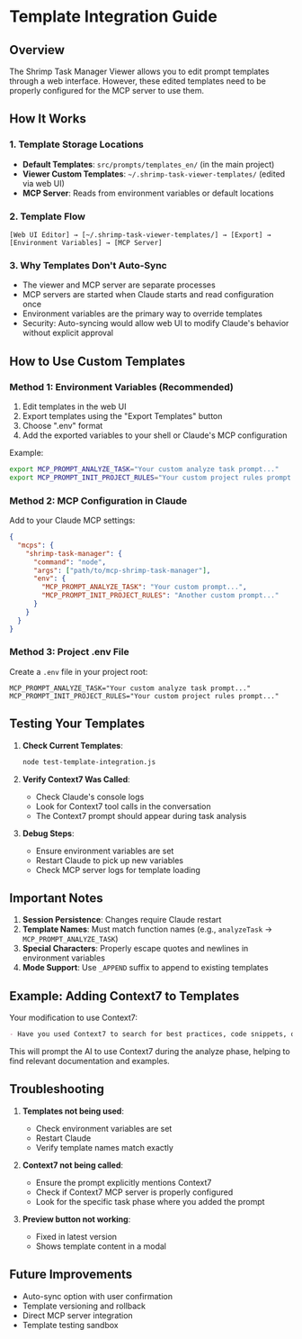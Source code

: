 # Template Integration Guide

## Overview

The Shrimp Task Manager Viewer allows you to edit prompt templates through a web interface. However, these edited templates need to be properly configured for the MCP server to use them.

## How It Works

### 1. Template Storage Locations

- **Default Templates**: `src/prompts/templates_en/` (in the main project)
- **Viewer Custom Templates**: `~/.shrimp-task-viewer-templates/` (edited via web UI)
- **MCP Server**: Reads from environment variables or default locations

### 2. Template Flow

```
[Web UI Editor] → [~/.shrimp-task-viewer-templates/] → [Export] → [Environment Variables] → [MCP Server]
```

### 3. Why Templates Don't Auto-Sync

- The viewer and MCP server are separate processes
- MCP servers are started when Claude starts and read configuration once
- Environment variables are the primary way to override templates
- Security: Auto-syncing would allow web UI to modify Claude's behavior without explicit approval

## How to Use Custom Templates

### Method 1: Environment Variables (Recommended)

1. Edit templates in the web UI
2. Export templates using the "Export Templates" button
3. Choose ".env" format
4. Add the exported variables to your shell or Claude's MCP configuration

Example:
```bash
export MCP_PROMPT_ANALYZE_TASK="Your custom analyze task prompt..."
export MCP_PROMPT_INIT_PROJECT_RULES="Your custom project rules prompt..."
```

### Method 2: MCP Configuration in Claude

Add to your Claude MCP settings:
```json
{
  "mcps": {
    "shrimp-task-manager": {
      "command": "node",
      "args": ["path/to/mcp-shrimp-task-manager"],
      "env": {
        "MCP_PROMPT_ANALYZE_TASK": "Your custom prompt...",
        "MCP_PROMPT_INIT_PROJECT_RULES": "Another custom prompt..."
      }
    }
  }
}
```

### Method 3: Project .env File

Create a `.env` file in your project root:
```env
MCP_PROMPT_ANALYZE_TASK="Your custom analyze task prompt..."
MCP_PROMPT_INIT_PROJECT_RULES="Your custom project rules prompt..."
```

## Testing Your Templates

1. **Check Current Templates**:
   ```bash
   node test-template-integration.js
   ```

2. **Verify Context7 Was Called**:
   - Check Claude's console logs
   - Look for Context7 tool calls in the conversation
   - The Context7 prompt should appear during task analysis

3. **Debug Steps**:
   - Ensure environment variables are set
   - Restart Claude to pick up new variables
   - Check MCP server logs for template loading

## Important Notes

1. **Session Persistence**: Changes require Claude restart
2. **Template Names**: Must match function names (e.g., `analyzeTask` → `MCP_PROMPT_ANALYZE_TASK`)
3. **Special Characters**: Properly escape quotes and newlines in environment variables
4. **Mode Support**: Use `_APPEND` suffix to append to existing templates

## Example: Adding Context7 to Templates

Your modification to use Context7:
```markdown
- Have you used Context7 to search for best practices, code snippets, or implementation examples to better understand and apply the technology used in the solution?
```

This will prompt the AI to use Context7 during the analyze phase, helping to find relevant documentation and examples.

## Troubleshooting

1. **Templates not being used**:
   - Check environment variables are set
   - Restart Claude
   - Verify template names match exactly

2. **Context7 not being called**:
   - Ensure the prompt explicitly mentions Context7
   - Check if Context7 MCP server is properly configured
   - Look for the specific task phase where you added the prompt

3. **Preview button not working**:
   - Fixed in latest version
   - Shows template content in a modal

## Future Improvements

- Auto-sync option with user confirmation
- Template versioning and rollback
- Direct MCP server integration
- Template testing sandbox